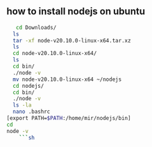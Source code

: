 ## how to install nodejs on ubuntu
```sh
   cd Downloads/
  ls  
  tar -xf node-v20.10.0-linux-x64.tar.xz 
  ls
  cd node-v20.10.0-linux-x64/
  ls
  cd bin/
  ./node -v
  mv node-v20.10.0-linux-x64 ~/nodejs
  cd nodejs/
  cd bin/
  ./node -v
  ls -la
  nano .bashrc 
[export PATH=$PATH:/home/mir/nodejs/bin]
cd
node -v
    ```sh
